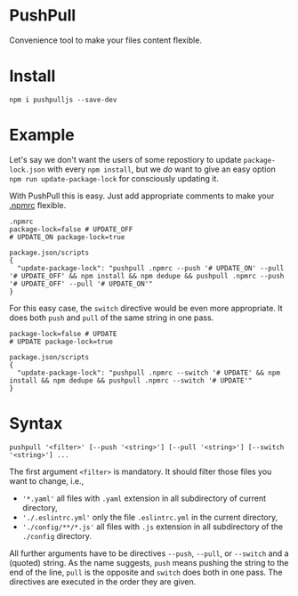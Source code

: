 # PushPull
Convenience tool to make your files content flexible.

# Install
```
npm i pushpulljs --save-dev
```

# Example
Let's say we don't want the users of some repostiory to update `package-lock.json` with every `npm install`, but we _do_ want to give an easy option `npm run update-package-lock` for consciously updating it.

With PushPull this is easy. Just add appropriate comments to make your [.npmrc](./.npmrc) flexible.
```
.npmrc
package-lock=false # UPDATE_OFF
# UPDATE_ON package-lock=true

package.json/scripts
{
  "update-package-lock": "pushpull .npmrc --push '# UPDATE_ON' --pull '# UPDATE_OFF' && npm install && npm dedupe && pushpull .npmrc --push '# UPDATE_OFF' --pull '# UPDATE_ON'"
}
```

For this easy case, the `switch` directive would be even more appropriate. It does both `push` and `pull` of the same string in one pass.
```
package-lock=false # UPDATE
# UPDATE package-lock=true

package.json/scripts
{
  "update-package-lock": "pushpull .npmrc --switch '# UPDATE' && npm install && npm dedupe && pushpull .npmrc --switch '# UPDATE'"
}
```

<!--
pushpull '*.js' --pull '// _OFF' --push '// HANA_ON'
-->

# Syntax
```
pushpull '<filter>' [--push '<string>'] [--pull '<string>'] [--switch '<string>'] ...
```
The first argument `<filter>` is mandatory. It should filter those files you want to change, i.e., 
* `'*.yaml'` all files with `.yaml` extension in all subdirectory of current directory,
* `'./.eslintrc.yml'` only the file `.eslintrc.yml` in the current directory, 
* `'./config/**/*.js'` all files with `.js` extension in all subdirectory of the `./config` directory.

All further arguments have to be directives `--push`, `--pull`, or `--switch` and a (quoted) string. As the name suggests, `push` means pushing the string to the end of the line, `pull` is the opposite and `switch` does both in one pass. The directives are executed in the order they are given.

